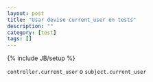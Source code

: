 ```yaml
---
layout: post
title: "Usar devise current_user en tests"
description: ""
category: [test]
tags: []
---
```

{% include JB/setup %}

`controller.current_user` o `subject.current_user`

